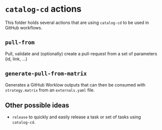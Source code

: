 # `catalog-cd` actions

This folder holds several actions that are using `catalog-cd` to be used in GitHub workflows.

## `pull-from`

Pull, validate and (optionally) create a pull-request from a set of parameters (id, link, …)

## `generate-pull-from-matrix`

Generates a GitHub Worklow outputs that can then be consumed with `strategy.matrix` from an `externals.yaml` file.

## Other possible ideas

- `release` to quickly and easily release a task or set of tasks using `catalog-cd`.
